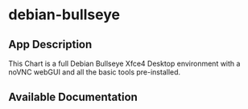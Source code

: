 # debian-bullseye

## App Description

This Chart is a full Debian Bullseye Xfce4 Desktop environment with a noVNC webGUI and all the basic tools pre-installed.

## Available Documentation

